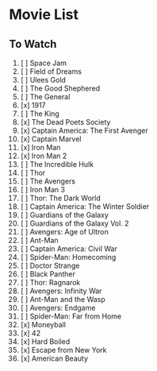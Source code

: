 # Movie List

## To Watch

1. [ ] Space Jam
1. [ ] Field of Dreams
1. [ ] Ulees Gold
1. [ ] The Good Shephered
1. [ ] The General
1. [x] 1917
1. [ ] The King
1. [x] The Dead Poets Society
1. [x] Captain America: The First Avenger
1. [x] Captain Marvel
1. [x] Iron Man
1. [x] Iron Man 2
1. [ ] The Incredible Hulk
1. [ ] Thor
1. [ ] The Avengers
1. [ ] Iron Man 3
1. [ ] Thor: The Dark World
1. [ ] Captain America: The Winter Soldier
1. [ ] Guardians of the Galaxy
1. [ ] Guardians of the Galaxy Vol. 2 
1. [ ] Avengers: Age of Ultron
1. [ ] Ant-Man
1. [ ] Captain America: Civil War
1. [ ] Spider-Man: Homecoming
1. [ ] Doctor Strange
1. [ ] Black Panther
1. [ ] Thor: Ragnarok
1. [ ] Avengers: Infinity War
1. [ ] Ant-Man and the Wasp
1. [ ] Avengers: Endgame
1. [ ] Spider-Man: Far from Home
1. [x] Moneyball
1. [x] 42
1. [x] Hard Boiled
1. [x] Escape from New York
1. [x] American Beauty

